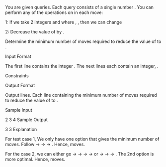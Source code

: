 You are given  queries. Each query consists of a single number . You can perform any of the  operations on  in each move:

1: If we take 2 integers  and  where , , then we can change 

2: Decrease the value of  by .

Determine the minimum number of moves required to reduce the value of  to .

Input Format

The first line contains the integer .
The next  lines each contain an integer, .

Constraints



Output Format

Output  lines. Each line containing the minimum number of moves required to reduce the value of  to .

Sample Input

2
3
4
Sample Output

3
3
Explanation

For test case 1, We only have one option that gives the minimum number of moves.
Follow  ->  ->  -> . Hence,  moves.

For the case 2, we can either go  ->  ->  ->  ->  or  ->  ->  -> . The 2nd option is more optimal. Hence,  moves.
